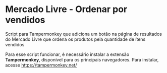 # Mercado Livre - Ordenar por vendidos
Script para Tampermonkey que adiciona um botão na página de resultados do Mercado Livre que ordena os produtos pela quantidade de ítens vendidos

Para esse script funcionar, é necessário instalar a extensão **Tampermonkey**, disponível para os principais navegadores. Para instalar, acesse https://tampermonkey.net/
